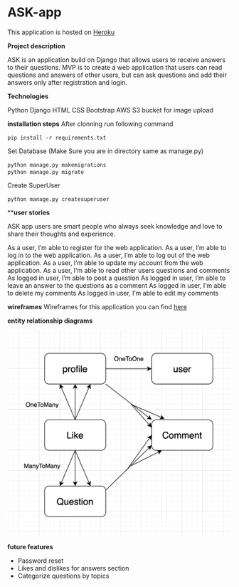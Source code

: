 # ASK-app

This application is hosted on [Heroku](https://djangoaskapp.herokuapp.com/) 


**Project description**

ASK is an application build on Django that allows users to receive answers to their questions. MVP is to create a web application that users can read questions and answers of other users, but can ask questions and add their answers only after registration and login.


**Technologies**

Python
Django
HTML
CSS
Bootstrap
AWS S3 bucket for image upload

**installation steps**
After clonning run following command 
```
pip install -r requirements.txt
```

Set Database (Make Sure you are in directory same as manage.py)
```
python manage.py makemigrations
python manage.py migrate
```

Create SuperUser
```
python manage.py createsuperuser
```
****user stories**

ASK app users are smart people who always seek knowledge and love to share their thoughts and experience. 

As a user, I’m able to register for the web application.
As a user, I’m able to log in to the web application.
As a user, I’m able to log out of the web application.
As a user, I’m able to update my account from the web application.
As a user, I’m able to read other users questions and comments
As logged in user, I’m able to post a question
As logged in user, I’m able to leave an answer to the questions as a comment
As logged in user, I’m able to delete my comments
As logged in user, I’m able to edit my comments

**wireframes**
Wireframes for this application you can find [here](https://xd.adobe.com/view/b66643d1-23e2-4097-8766-f687c2cd3acd-e335/)

**entity relationship diagrams**

![Entity relationship diagrams](img/ERD.png)

**future features**

- Password reset
- Likes and dislikes for answers section
- Categorize questions by topics
